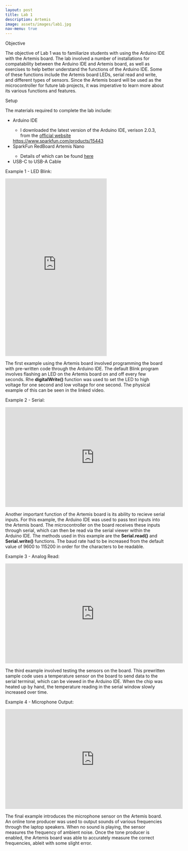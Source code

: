 ```yaml
---
layout: post
title: Lab 1
description: Artemis
image: assets/images/lab1.jpg
nav-menu: true
---
```


<h>Objective</h>
    <p>The objective of Lab 1 was to familiarize students with using the Arduino IDE with the Artemis board. The lab involved a number of installations for compatability between the Arduino IDE and Artemis board, as well as exercises to help better understand the functions of the Arduino IDE. Some of these functions include the Artemis board LEDs, serial read and write, and different types of sensors. Since the Artemis board will be used as the microcontroller for future lab projects, it was imperative to learn more about its various functions and features. </p>

<h>Setup</h>
    <p>The materials required to complete the lab include:</p>
    <ul>
        <li>Arduino IDE</li>
            <ul>
                <li> I downloaded the latest version of the Arduino IDE, verison 2.0.3, from the <a href="https://www.arduino.cc/en/software">official website</a></li>
            </ul>https://www.sparkfun.com/products/15443
        <li>SparkFun RedBoard Artemis Nano</li>
            <ul>
                <li>Details of which can be found <a href="https://www.arduino.cc/en/software">here</a></li>
            </ul>
        <li>USB-C to USB-A Cable</li>
    </ul>

<h>Example 1 - LED Blink:</h>

<iframe 
    width="320" 
    height="560" 
    src="https://www.youtube.com/embed/BLUckYMHRmA" 
    title="ECE 4160: Lab 1 Example 1" 
    frameborder="0" 
    allow="accelerometer; autoplay; clipboard-write; encrypted-media; gyroscope; picture-in-picture; web-share" 
    allowfullscreen>
</iframe>

<p>The first example using the Artemis board involved programming the board with pre-written code through the Arduino IDE. The default Blink program involves flashing an LED on the Artemis board on and off every few seconds. Rhe <b>digitalWrite()</b> function was used to set the LED to high voltage for one second and low voltage for one second. The physical example of this can be seen in the linked video.</p>

<h>Example 2 - Serial:</h>

<iframe 
    width="560" 
    height="315" 
    src="https://www.youtube.com/embed/W3j5OXLEYZQ" 
    title="YouTube video player" 
    frameborder="0" 
    allow="accelerometer; autoplay; clipboard-write; encrypted-media; gyroscope; picture-in-picture; web-share" 
    allowfullscreen>
</iframe>

<p>Another important function of the Artemis board is its ability to recieve serial inputs. For this example, the Arduino IDE was used to pass text inputs into the Artemis board. The microcontroller on the board receives these inputs through serial, which can then be read via the serial viewer within the Arduino IDE. The methods used in this example are the <b>Serial.read()</b> and <b>Serial.write()</b> functions. The baud rate had to be increased from the default value of 9600 to 115200 in order for the characters to be readable.</p>

<h>Example 3 - Analog Read:</h>

<iframe 
    width="560" 
    height="315" 
    src="https://www.youtube.com/embed/W3j5OXLEYZQ" 
    title="YouTube video player" 
    frameborder="0" 
    allow="accelerometer; autoplay; clipboard-write; encrypted-media; gyroscope; picture-in-picture; web-share" 
    allowfullscreen>
</iframe>

<p>The third example involved testing the sensors on the board. This prewritten sample code uses a temperature sensor on the board to send data to the serial terminal, which can be viewed in the Arduino IDE. When the chip was heated up by hand, the temperature reading in the serial window slowly increased over time.</p>

<h>Example 4 - Microphone Output:</h>

<iframe 
    width="560" 
    height="315" 
    src="https://www.youtube.com/embed/MQVtcWXXAas" 
    title="YouTube video player" 
    frameborder="0" 
    allow="accelerometer; autoplay; clipboard-write; encrypted-media; gyroscope; picture-in-picture; web-share" 
    allowfullscreen>
</iframe>

<p>The final example introduces the microphone sensor on the Artemis board. An online tone producer was used to output sounds of various frequencies through the laptop speakers. When no sound is playing, the sensor measures the frequency of ambient noise. Once the tone producer is enabled, the Artemis board was able to accurately measure the correct frequencies, ableit with some slight error.</p>
